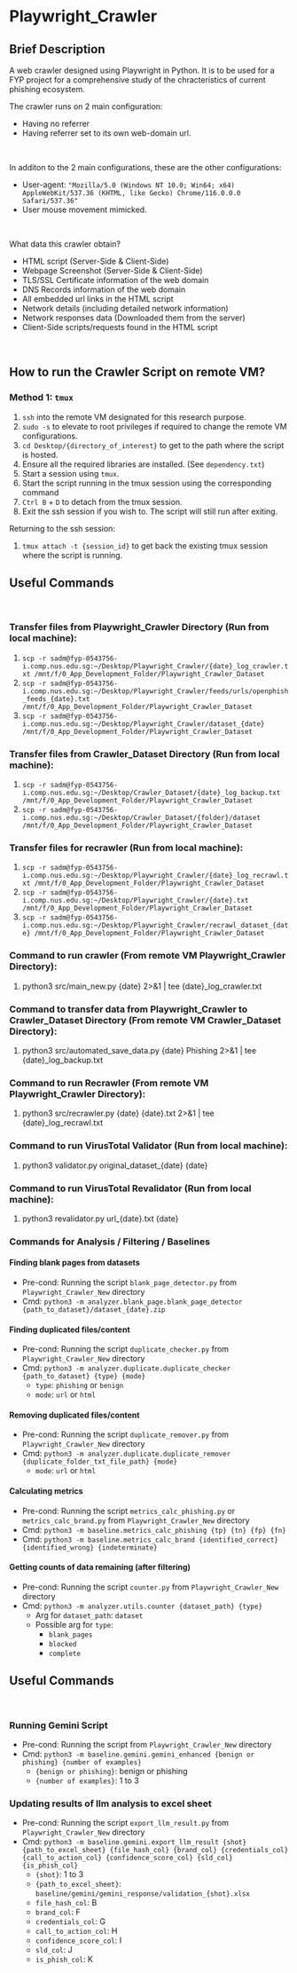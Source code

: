 # Playwright_Crawler

## Brief Description
A web crawler designed using Playwright in Python. It is to be used for a FYP project for a comprehensive study of the chracteristics of current phishing ecosystem. 
<br>

The crawler runs on 2 main configuration: 
* Having no referrer 
* Having referrer set to its own web-domain url.
<br>

In additon to the 2 main configurations, these are the other configurations:
* User-agent: `"Mozilla/5.0 (Windows NT 10.0; Win64; x64) AppleWebKit/537.36 (KHTML, like Gecko) Chrome/116.0.0.0 Safari/537.36"`
* User mouse movement mimicked. 
<br>

What data this crawler obtain?
* HTML script (Server-Side & Client-Side)
* Webpage Screenshot (Server-Side & Client-Side)
* TLS/SSL Certificate information of the web domain
* DNS Records information of the web domain 
* All embedded url links in the HTML script
* Network details (including detailed network information)
* Network responses data (Downloaded them from the server) 
* Client-Side scripts/requests found in the HTML script

<br>

## How to run the Crawler Script on remote VM?


### Method 1: `tmux`
1. `ssh` into the remote VM designated for this research purpose.
2. `sudo -s` to elevate to root privileges if required to change the remote VM configurations. 
3. `cd Desktop/{directory_of_interest}` to get to the path where the script is hosted.
4. Ensure all the required libraries are installed. (See `dependency.txt`)
5. Start a session using `tmux`.
6. Start the script running in the tmux session using the corresponding command
7. `Ctrl B` + `D` to detach from the tmux session.
8. Exit the ssh session if you wish to. The script will still run after exiting.

Returning to the ssh session:
1. `tmux attach -t {session_id}` to get back the existing tmux session where the script is running.




## Useful Commands

<br>

### Transfer files from Playwright_Crawler Directory (Run from local machine):
1. `scp -r sadm@fyp-0543756-i.comp.nus.edu.sg:~/Desktop/Playwright_Crawler/{date}_log_crawler.txt /mnt/f/0_App_Development_Folder/Playwright_Crawler_Dataset`
2. `scp -r sadm@fyp-0543756-i.comp.nus.edu.sg:~/Desktop/Playwright_Crawler/feeds/urls/openphish_feeds_{date}.txt /mnt/f/0_App_Development_Folder/Playwright_Crawler_Dataset`
3. `scp -r sadm@fyp-0543756-i.comp.nus.edu.sg:~/Desktop/Playwright_Crawler/dataset_{date} /mnt/f/0_App_Development_Folder/Playwright_Crawler_Dataset`


### Transfer files from Crawler_Dataset Directory (Run from local machine):
1. `scp -r sadm@fyp-0543756-i.comp.nus.edu.sg:~/Desktop/Crawler_Dataset/{date}_log_backup.txt /mnt/f/0_App_Development_Folder/Playwright_Crawler_Dataset`
2. `scp -r sadm@fyp-0543756-i.comp.nus.edu.sg:~/Desktop/Crawler_Dataset/{folder}/dataset /mnt/f/0_App_Development_Folder/Playwright_Crawler_Dataset`


### Transfer files for recrawler (Run from local machine):
1. `scp -r sadm@fyp-0543756-i.comp.nus.edu.sg:~/Desktop/Playwright_Crawler/{date}_log_recrawl.txt /mnt/f/0_App_Development_Folder/Playwright_Crawler_Dataset`
2. `scp -r sadm@fyp-0543756-i.comp.nus.edu.sg:~/Desktop/Playwright_Crawler/{date}.txt /mnt/f/0_App_Development_Folder/Playwright_Crawler_Dataset`
3. `scp -r sadm@fyp-0543756-i.comp.nus.edu.sg:~/Desktop/Playwright_Crawler/recrawl_dataset_{date} /mnt/f/0_App_Development_Folder/Playwright_Crawler_Dataset`


### Command to run crawler (From remote VM Playwright_Crawler Directory): 
1. python3 src/main_new.py {date} 2>&1 | tee {date}_log_crawler.txt


### Command to transfer data from Playwright_Crawler to Crawler_Dataset Directory (From remote VM Crawler_Dataset Directory): 
1. python3 src/automated_save_data.py {date} Phishing 2>&1 | tee {date}_log_backup.txt


### Command to run Recrawler (From remote VM Playwright_Crawler Directory):
1. python3 src/recrawler.py {date} {date}.txt 2>&1 | tee {date}_log_recrawl.txt


### Command to run VirusTotal Validator (Run from local machine):
1. python3 validator.py original_dataset_{date} {date}

### Command to run VirusTotal Revalidator (Run from local machine):
1. python3 revalidator.py url_{date}.txt {date}


### Commands for Analysis / Filtering / Baselines 
#### Finding blank pages from datasets 
* Pre-cond: Running the script `blank_page_detector.py` from `Playwright_Crawler_New` directory
* Cmd: `python3 -m analyzer.blank_page.blank_page_detector {path_to_dataset}/dataset_{date}.zip`

#### Finding duplicated files/content 
* Pre-cond: Running the script `duplicate_checker.py` from `Playwright_Crawler_New` directory
* Cmd: `python3 -m analyzer.duplicate.duplicate_checker {path_to_dataset} {type} {mode}`
  * `type`: `phishing` or `benign`
  * `mode`: `url` or `html`

#### Removing duplicated files/content 
* Pre-cond: Running the script `duplicate_remover.py` from `Playwright_Crawler_New` directory
* Cmd: `python3 -m analyzer.duplicate.duplicate_remover {duplicate_folder_txt_file_path} {mode}`
  * `mode`: `url` or `html`

#### Calculating metrics 
* Pre-cond: Running the script `metrics_calc_phishing.py` or `metrics_calc_brand.py` from `Playwright_Crawler_New` directory
* Cmd: `python3 -m baseline.metrics_calc_phishing {tp} {tn} {fp} {fn}`
* Cmd: `python3 -m baseline.metrics_calc_brand {identified_correct} {identified_wrong} {indeterminate}`

#### Getting counts of data remaining (after filtering)
* Pre-cond: Running the script `counter.py` from `Playwright_Crawler_New` directory
* Cmd: `python3 -m analyzer.utils.counter {dataset_path} {type}`
  * Arg for `dataset_path`: `dataset`
  * Possible arg for `type`:
    * `blank_pages`
    * `blocked`
    * `complete`











## Useful Commands

<br>

### Running Gemini Script
* Pre-cond: Running the script from `Playwright_Crawler_New` directory
* Cmd: `python3 -m baseline.gemini.gemini_enhanced {benign or phishing} {number of examples}` 
  * `{benign or phishing}`: benign or phishing
  * `{number of examples}`: 1 to 3


### Updating results of llm analysis to excel sheet
* Pre-cond: Running the script `export_llm_result.py` from `Playwright_Crawler_New` directory
* Cmd: `python3 -m baseline.gemini.export_llm_result {shot} {path_to_excel_sheet} {file_hash_col} {brand_col} {credentials_col} {call_to_action_col} {confidence_score_col} {sld_col} {is_phish_col}`
  * `{shot}`: 1 to 3
  * `{path_to_excel_sheet}`: `baseline/gemini/gemini_response/validation_{shot}.xlsx`
  * `file_hash_col`: B
  * `brand_col`: F
  * `credentials_col`: G
  * `call_to_action_col`: H
  * `confidence_score_col`: I
  * `sld_col`: J
  * `is_phish_col`: K

